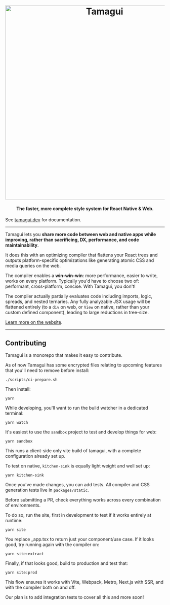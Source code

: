 <h1 align="center">
  <img margin="auto" width="612px" src="https://github.com/tamagui/tamagui/raw/master/apps/site/public/social.jpg" alt="Tamagui">
  <br>
</h1>

<h4 align="center">The faster, more complete style system for React Native & Web.</h4>

See [tamagui.dev](https://tamagui.dev) for documentation.

---

Tamagui lets you **share more code between web and native apps while improving, rather than sacrificing, DX, performance, and code maintainability**.

It does this with an optimizing compiler that flattens your React trees and outputs platform-specific optimizations like generating atomic CSS and media queries on the web.

The compiler enables a **win-win-win**: more performance, easier to write, works on every platform. Typically you'd have to choose two of: performant, cross-platform, concise. With Tamagui, you don't!

The compiler actually partially evaluates code including imports, logic, spreads, and nested ternaries. Any fully analyzable JSX usage will be flattened entirely (to a `div` on web, or `View` on native, rather than your custom defined component), leading to large reductions in tree-size.

[Learn more on the website](https://tamagui.dev/docs/intro/introduction).

---

## Contributing

Tamagui is a monorepo that makes it easy to contribute.

As of now Tamagui has some encrypted files relating to upcoming features that you'll need to remove before install:

```
./scripts/ci-prepare.sh
```

Then install:

```
yarn
```

While developing, you'll want to run the build watcher in a dedicated terminal:

```
yarn watch
```

It's easiest to use the `sandbox` project to test and develop things for web:

```
yarn sandbox
```

This runs a client-side only vite build of tamagui, with a complete configuration already set up.

To test on native, `kitchen-sink` is equally light weight and well set up:

```
yarn kitchen-sink
```

Once you've made changes, you can add tests. All compiler and CSS generation tests live in `packages/static`.

Before submitting a PR, check everything works across every combination of environments.

To do so, run the site, first in development to test if it works entirely at runtime:

```
yarn site
```

You replace _app.tsx to return just your component/use case. If it looks good, try running again with the compiler on:

```
yarn site:extract
```

Finally, if that looks good, build to production and test that:

```
yarn site:prod
```

This flow ensures it works with Vite, Webpack, Metro, Next.js with SSR, and with the compiler both on and off.

Our plan is to add integration tests to cover all this and more soon!
